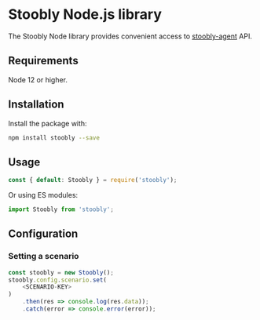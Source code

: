 # Stoobly Node.js library

The Stoobly Node library provides convenient access to [stoobly-agent](https://github.com/Stoobly/stoobly-agent) API.

## Requirements

Node 12 or higher.

## Installation

Install the package with:

```sh
npm install stoobly --save
```

## Usage

```js
const { default: Stoobly } = require('stoobly');
```

Or using ES modules:

```js
import Stoobly from 'stoobly';
```

## Configuration

### Setting a scenario
```js
const stoobly = new Stoobly();
stoobly.config.scenario.set(
    <SCENARIO-KEY>
)
    .then(res => console.log(res.data));
    .catch(error => console.error(error));
```
